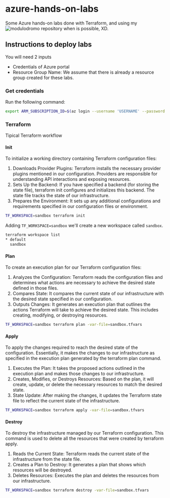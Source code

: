 # azure-hands-on-labs
Some Azure hands-on labs done with Terraform, and using my ![modulodromo](https://github.com/toninoes/modulodromo) repository when is possible, XD.

## Instructions to deploy labs
You will need 2 inputs

- Credentials of Azure portal
- Resource Group Name: We assume that there is already a resource group created for these labs.

### Get credentials
Run the following command:

```bash
export ARM_SUBSCRIPTION_ID=$(az login --username 'USERNAME' --password 'PASSWORD' | jq -r '.[0].id') && export TF_VAR_resource_group_name='RG_NAME'
```

### Terraform 
Tipical Terraform workflow

#### Init
To initialize a working directory containing Terraform configuration files:

1. Downloads Provider Plugins: Terraform installs the necessary provider plugins mentioned in our configuration. Providers 
are responsible for understanding API interactions and exposing resources.
2. Sets Up the Backend: If you have specified a backend (for storing the state file), terraform init configures and initializes 
this backend. The state file tracks the state of our infrastructure.
3. Prepares the Environment: It sets up any additional configurations and requirements specified in our configuration files 
or environment.

```bash
TF_WORKSPACE=sandbox terraform init
```

Adding `TF_WORKSPACE=sandbox` we'll create a new workspace called `sandbox`.

```bash
terraform workspace list           
* default
  sandbox
```

#### Plan
To create an execution plan for our Terraform configuration files:

1. Analyzes the Configuration: Terraform reads the configuration files and determines what actions are necessary to achieve 
the desired state defined in those files.
2. Compares State: It compares the current state of our infrastructure with the desired state specified in our configuration.
3. Outputs Changes: It generates an execution plan that outlines the actions Terraform will take to achieve the desired state. 
This includes creating, modifying, or destroying resources.

```bash
TF_WORKSPACE=sandbox terraform plan -var-file=sandbox.tfvars
```

#### Apply
To apply the changes required to reach the desired state of the configuration. Essentially, it makes the changes to our 
infrastructure as specified in the execution plan generated by the terraform plan command.

1. Executes the Plan: It takes the proposed actions outlined in the execution plan and makes those changes to our infrastructure.
2. Creates, Modifies, or Destroys Resources: Based on the plan, it will create, update, or delete the necessary resources 
to match the desired state.
3. State Update: After making the changes, it updates the Terraform state file to reflect the current state of the infrastructure.

```bash
TF_WORKSPACE=sandbox terraform apply -var-file=sandbox.tfvars
```

#### Destroy
To destroy the infrastructure managed by our Terraform configuration. This command is used to delete all the resources that 
were created by terraform apply.

1. Reads the Current State: Terraform reads the current state of the infrastructure from the state file.
2. Creates a Plan to Destroy: It generates a plan that shows which resources will be destroyed.
3. Deletes Resources: Executes the plan and deletes the resources from our infrastructure.

```bash
TF_WORKSPACE=sandbox terraform destroy -var-file=sandbox.tfvars
```
